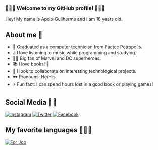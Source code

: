 ### 👨🏾‍💻 Welcome to my GitHub profile! 👨🏾‍🦱
Hey!
My name is Apolo Guilherme and I am 18 years old.

## About me 🩵

- 🔭 Graduated as a computer technician from Faetec Petrópolis.
- 🎶 I love listening to music while programming and studying.
- 🦸‍♀️ Big fan of Marvel and DC superheroes.
- 📚 I love books! 💖
- 👯 I look to collaborate on interesting technological projects.
- 🕶 Pronouns: He/His
- ⚡ Fun fact: I can spend hours lost in a good book or playing games!

## Social Media 🤳🏾

[![Instagram](https://img.shields.io/badge/Instagram-%23E4405F?style=for-the-badge&logo=instagram&logoColor=white)](https://www.instagram.com/apolo_guilherme/)
[![Twitter](https://img.shields.io/badge/Twitter-%231DA1F2?style=for-the-badge&logo=twitter&logoColor=white)](https://twitter.com/ApoloGuii)
[![Facebook](https://img.shields.io/badge/Facebook-%231877F2?style=for-the-badge&logo=facebook&logoColor=white)](https://www.facebook.com/profile.php?id=100075855957006)


## My favorite languages  👨🏾‍💻

[![For Job](https://skillicons.dev/icons?i=js,html,css,postgree)](https://skillicons.dev)
